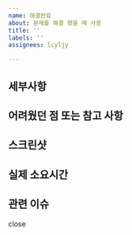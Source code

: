 ```yaml
---
name: 해결완료
about: 문제를 해결 했을 때 사용
title: ''
labels: ''
assignees: lcyljy

---
```


## 세부사항

## 어려웠던 점 또는 참고 사항

## 스크린샷

## 실제 소요시간

## 관련 이슈
close
